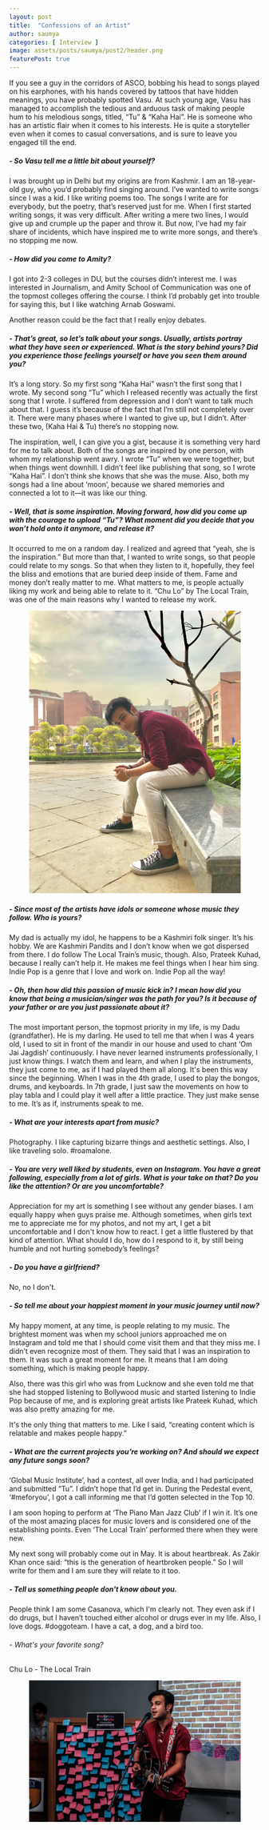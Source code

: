 ```yaml
---
layout: post
title:  "Confessions of an Artist"
author: saumya
categories: [ Interview ]
image: assets/posts/saumya/post2/header.png
featurePost: true
---
```



If you see a guy in the corridors of ASCO, bobbing his head to songs played on his earphones, with his hands covered by tattoos that have hidden meanings, you have probably spotted Vasu. At such young age, Vasu has managed to accomplish the tedious and arduous task of making people hum to his melodious songs, titled, “Tu” & “Kaha Hai”. He is someone who has an artistic flair when it comes to his interests. He is quite a storyteller even when it comes to casual conversations, and is sure to leave you engaged till the end.


##### - So Vasu tell me a little bit about yourself?

I was brought up in Delhi but my origins are from Kashmir. I am an 18-year-old guy, who you’d probably find singing around. I’ve wanted to write songs since I was a kid. I like writing poems too. The songs I write are for everybody, but the poetry, that’s reserved just for me. When I first started writing songs, it was very difficult. After writing a mere two lines, I would give up and crumple up the paper and throw it. But now, I’ve had my fair share of incidents, which have inspired me to write more songs, and there’s no stopping me now.

##### - How did you come to Amity?

I got into 2-3 colleges in DU, but the courses didn’t interest me. I was interested in Journalism, and Amity School of Communication was one of the topmost colleges offering the course. I think I’d probably get into trouble for saying this, but I like watching Arnab Goswami.

Another reason could be the fact that I really enjoy debates.

##### - That’s great, so let’s talk about your songs. Usually, artists portray what they have seen or experienced. What is the story behind yours? Did you experience those feelings yourself or have you seen them around you?

It’s a long story. So my first song “Kaha Hai” wasn’t the first song that I wrote. My second song “Tu” which I released recently was actually the first song that I wrote. I suffered from depression and I don’t want to talk much about that. I guess it’s because of the fact that I’m still not completely over it. There were many phases where I wanted to give up, but I didn’t. After these two, (Kaha Hai & Tu) there’s no stopping now.

The inspiration, well, I can give you a gist, because it is something very hard for me to talk about. Both of the songs are inspired by one person, with whom my relationship went awry. I wrote “Tu” when we were together, but when things went downhill. I didn’t feel like publishing that song, so I wrote “Kaha Hai”. I don’t think she knows that she was the muse. Also, both my songs had a line about ‘moon’, because we shared memories and connected a lot to it—it was like our thing.

##### - Well, that is some inspiration. Moving forward, how did you come up with the courage to upload “Tu”? What moment did you decide that you won’t hold onto it anymore, and release it?

It occurred to me on a random day. I realized and agreed that “yeah, she is the inspiration.” But more than that, I wanted to write songs, so that people could relate to my songs. So that when they listen to it, hopefully, they feel the bliss and emotions that are buried deep inside of them. Fame and money don’t really matter to me. What matters to me, is people actually liking my work and being able to relate to it. “Chu Lo” by The Local Train, was one of the main reasons why I wanted to release my work.


<figure>
	<img class="post-image" src="assets/posts/saumya/post2/1.jpg">
</figure>

##### - Since most of the artists have idols or someone whose music they follow. Who is yours?

My dad is actually my idol, he happens to be a Kashmiri folk singer. It’s his hobby. We are Kashmiri Pandits and I don’t know when we got dispersed from there. I do follow The Local Train’s music, though. Also, Prateek Kuhad, because I really can’t help it. He makes me feel things when I hear him sing. Indie Pop is a genre that I love and work on. Indie Pop all the way!

##### - Oh, then how did this passion of music kick in? I mean how did you know that being a musician/singer was the path for you? Is it because of your father or are you just passionate about it?

The most important person, the topmost priority in my life, is my Dadu (grandfather). He is my darling. He used to tell me that when I was 4 years old, I used to sit in front of the mandir in our house and used to chant ‘Om Jai Jagdish’ continuously. I have never learned instruments professionally, I just know things. I watch them and learn, and when I play the instruments, they just come to me, as if I had played them all along. It's been this way since the beginning. When I was in the 4th grade, I used to play the bongos, drums, and keyboards. In 7th grade, I just saw the movements on how to play tabla and I could play it well after a little practice. They just make sense to me. It’s as if, instruments speak to me.

##### - What are your interests apart from music?

Photography. I like capturing bizarre things and aesthetic settings. Also, I like traveling solo. #roamalone.

##### - You are very well liked by students, even on Instagram. You have a great following, especially from a lot of girls. What is your take on that? Do you like the attention? Or are you uncomfortable?

Appreciation for my art is something I see without any gender biases. I am equally happy when guys praise me. Although sometimes, when girls text me to appreciate me for my photos, and not my art, I get a bit uncomfortable and I don't know how to react. I get a little flustered by that kind of attention. What should I do, how do I respond to it, by still being humble and not hurting somebody’s feelings?

##### -  Do you have a girlfriend?

No, no I don't.

##### - So tell me about your happiest moment in your music journey until now?

My happy moment, at any time, is people relating to my music. The brightest moment was when my school juniors approached me on Instagram and told me that I should come visit them and that they miss me. I didn’t even recognize most of them. They said that I was an inspiration to them. It was such a great moment for me. It means that I am doing something, which is making people happy.

Also, there was this girl who was from Lucknow and she even told me that she had stopped listening to Bollywood music and started listening to Indie Pop because of me, and is exploring great artists like Prateek Kuhad, which was also pretty amazing for me.

It's the only thing that matters to me. Like I said, “creating content which is relatable and makes people happy.”

##### - What are the current projects you’re working on? And should we expect any future songs soon?

‘Global Music Institute’, had a contest, all over India, and I had participated and submitted “Tu”. I didn’t hope that I’d get in.
During the Pedestal event, ‘#meforyou’, I got a call informing me that I’d gotten selected in the Top 10.

I am soon hoping to perform at ‘The Piano Man Jazz Club’ if I win it. It’s one of the most amazing places for music lovers and is considered one of the establishing points. Even ‘The Local Train’ performed there when they were new.

My next song will probably come out in May. It is about heartbreak. As Zakir Khan once said: “this is the generation of heartbroken people.” So I will write for them and I am sure they will relate to it too.

##### - Tell us something people don't know about you.

People think I am some Casanova, which I'm clearly not. They even ask if I do drugs, but I haven’t touched either alcohol or drugs ever in my life.
Also, I love dogs. #doggoteam. I have a cat, a dog, and a bird too.

###### - What's your favorite song?

Chu Lo - The Local Train

<figure>
	<img class="post-image" src="assets/posts/saumya/post2/2.jpg">
</figure>
